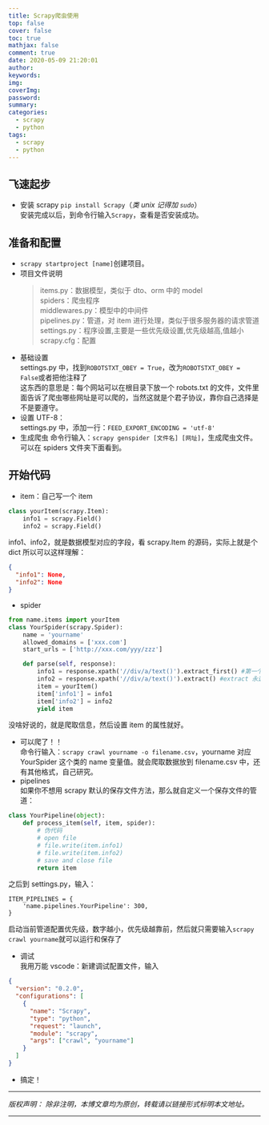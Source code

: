 ```yaml
---
title: Scrapy爬虫使用
top: false
cover: false
toc: true
mathjax: false
comment: true
date: 2020-05-09 21:20:01
author:
keywords:
img:
coverImg:
password:
summary:
categories:
  - scrapy
  - python
tags:
  - scrapy
  - python
---
```


## 飞速起步

- 安装 scrapy
  `pip install Scrapy`（_类 unix 记得加 `sudo`_）  
  安装完成以后，到命令行输入`Scrapy`，查看是否安装成功。

## 准备和配置

- `scrapy startproject [name]`创建项目。
- 项目文件说明
  > items.py：数据模型，类似于 dto、orm 中的 model  
  > spiders：爬虫程序  
  > middlewares.py：模型中的中间件  
  > pipelines.py：管道，对 item 进行处理，类似于很多服务器的请求管道  
  > settings.py：程序设置,主要是一些优先级设置,优先级越高,值越小  
  > scrapy.cfg：配置
- 基础设置  
  settings.py 中，找到`ROBOTSTXT_OBEY = True`，改为`ROBOTSTXT_OBEY = False`或者把他注释了  
  这东西的意思是：每个网站可以在根目录下放一个 robots.txt 的文件，文件里面告诉了爬虫哪些网址是可以爬的，当然这就是个君子协议，靠你自己选择是不是要遵守。
- 设置 UTF-8：  
  settings.py 中，添加一行：`FEED_EXPORT_ENCODING = 'utf-8'`
- 生成爬虫
  命令行输入：`scrapy genspider [文件名] [网址]`，生成爬虫文件。可以在 spiders 文件夹下面看到。

## 开始代码

- item：自己写一个 item

```python
class yourItem(scrapy.Item):
    info1 = scrapy.Field()
    info2 = scrapy.Field()
```

info1、info2，就是数据模型对应的字段，看 scrapy.Item 的源码，实际上就是个 dict
所以可以这样理解：

```json
{
  "info1": None,
  "info2": None
}
```

- spider

```python
from name.items import yourItem
class YourSpider(scrapy.Spider):
    name = 'yourname'
    allowed_domains = ['xxx.com']
    start_urls = ['http://xxx.com/yyy/zzz']

    def parse(self, response):
        info1 = response.xpath('//div/a/text()').extract_first() #第一个
        info2 = response.xpath('//div/a/text()').extract() #extract 永远返回一个数组
        item = yourItem()
        item['info1'] = info1
        item['info2'] = info2
        yield item
```

没啥好说的，就是爬取信息，然后设置 item 的属性就好。

- 可以爬了！！  
  命令行输入：`scrapy crawl yourname -o filename.csv`，yourname 对应 YourSpider 这个类的 name 变量值。就会爬取数据放到 filename.csv 中，还有其他格式，自己研究。
- pipelines  
  如果你不想用 scrapy 默认的保存文件方法，那么就自定义一个保存文件的管道：

```python
class YourPipeline(object):
    def process_item(self, item, spider):
        # 伪代码
        # open file
        # file.write(item.info1)
        # file.write(item.info2)
        # save and close file
        return item
```

之后到 settings.py，输入：

```
ITEM_PIPELINES = {
    'name.pipelines.YourPipeline': 300,
}
```

启动当前管道配置优先级，数字越小，优先级越靠前，然后就只需要输入`scrapy crawl yourname`就可以运行和保存了

- 调试  
  我用万能 vscode：新建调试配置文件，输入

```json
{
  "version": "0.2.0",
  "configurations": [
    {
      "name": "Scrapy",
      "type": "python",
      "request": "launch",
      "module": "scrapy",
      "args": ["crawl", "yourname"]
    }
  ]
}
```

- 搞定！

---

_版权声明：_
_除非注明，本博文章均为原创，转载请以链接形式标明本文地址。_

---
